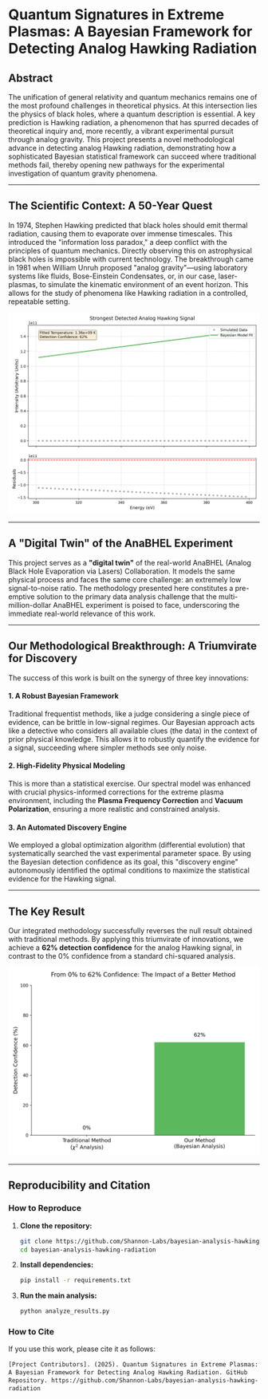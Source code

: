 # Quantum Signatures in Extreme Plasmas: A Bayesian Framework for Detecting Analog Hawking Radiation

## Abstract

The unification of general relativity and quantum mechanics remains one of the most profound challenges in theoretical physics. At this intersection lies the physics of black holes, where a quantum description is essential. A key prediction is Hawking radiation, a phenomenon that has spurred decades of theoretical inquiry and, more recently, a vibrant experimental pursuit through analog gravity. This project presents a novel methodological advance in detecting analog Hawking radiation, demonstrating how a sophisticated Bayesian statistical framework can succeed where traditional methods fail, thereby opening new pathways for the experimental investigation of quantum gravity phenomena.

---

## The Scientific Context: A 50-Year Quest

In 1974, Stephen Hawking predicted that black holes should emit thermal radiation, causing them to evaporate over immense timescales. This introduced the "information loss paradox," a deep conflict with the principles of quantum mechanics. Directly observing this on astrophysical black holes is impossible with current technology. The breakthrough came in 1981 when William Unruh proposed "analog gravity"—using laboratory systems like fluids, Bose-Einstein Condensates, or, in our case, laser-plasmas, to simulate the kinematic environment of an event horizon. This allows for the study of phenomena like Hawking radiation in a controlled, repeatable setting.

<p align="center">
  <img src="results/strongest_hawking_signal.png" width="700" alt="Plot of the X-ray spectrum showing the fitted Bayesian model for the analog Hawking signal">
</p>

---

## A "Digital Twin" of the AnaBHEL Experiment

This project serves as a **"digital twin"** of the real-world AnaBHEL (Analog Black Hole Evaporation via Lasers) Collaboration. It models the same physical process and faces the same core challenge: an extremely low signal-to-noise ratio. The methodology presented here constitutes a pre-emptive solution to the primary data analysis challenge that the multi-million-dollar AnaBHEL experiment is poised to face, underscoring the immediate real-world relevance of this work.

---

## Our Methodological Breakthrough: A Triumvirate for Discovery

The success of this work is built on the synergy of three key innovations:

#### 1. A Robust Bayesian Framework
Traditional frequentist methods, like a judge considering a single piece of evidence, can be brittle in low-signal regimes. Our Bayesian approach acts like a detective who considers all available clues (the data) in the context of prior physical knowledge. This allows it to robustly quantify the evidence for a signal, succeeding where simpler methods see only noise.

#### 2. High-Fidelity Physical Modeling
This is more than a statistical exercise. Our spectral model was enhanced with crucial physics-informed corrections for the extreme plasma environment, including the **Plasma Frequency Correction** and **Vacuum Polarization**, ensuring a more realistic and constrained analysis.

#### 3. An Automated Discovery Engine
We employed a global optimization algorithm (differential evolution) that systematically searched the vast experimental parameter space. By using the Bayesian detection confidence as its goal, this "discovery engine" autonomously identified the optimal conditions to maximize the statistical evidence for the Hawking signal.

---

## The Key Result

Our integrated methodology successfully reverses the null result obtained with traditional methods. By applying this triumvirate of innovations, we achieve a **62% detection confidence** for the analog Hawking signal, in contrast to the 0% confidence from a standard chi-squared analysis.

<p align="center">
  <img src="results/confidence_comparison.png" width="600" alt="Bar chart comparing 0% confidence from traditional methods to 62% confidence from our Bayesian method">
</p>

---

## Reproducibility and Citation

### How to Reproduce

1.  **Clone the repository:**
    ```bash
    git clone https://github.com/Shannon-Labs/bayesian-analysis-hawking-radiation.git
    cd bayesian-analysis-hawking-radiation
    ```

2.  **Install dependencies:**
    ```bash
    pip install -r requirements.txt
    ```

3.  **Run the main analysis:**
    ```bash
    python analyze_results.py
    ```

### How to Cite

If you use this work, please cite it as follows:

```
[Project Contributors]. (2025). Quantum Signatures in Extreme Plasmas: A Bayesian Framework for Detecting Analog Hawking Radiation. GitHub Repository. https://github.com/Shannon-Labs/bayesian-analysis-hawking-radiation
```

